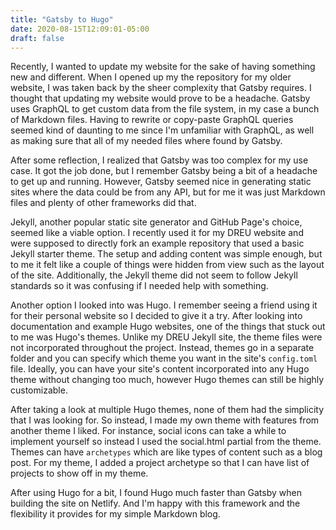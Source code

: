 ```yaml
---
title: "Gatsby to Hugo"
date: 2020-08-15T12:09:01-05:00
draft: false
---
```


Recently, I wanted to update my website for the sake of having something new and different.
When I opened up my the repository for my older website, I was taken back by the sheer complexity that Gatsby requires. 
I thought that updating my website would prove to be a headache.
Gatsby uses GraphQL to get custom data from the file system, in my case a bunch of Markdown files.
Having to rewrite or copy-paste GraphQL queries seemed kind of daunting to me since I'm unfamiliar with GraphQL, as well as making sure that all of my needed files where found by Gatsby.

After some reflection, I realized that Gatsby was too complex for my use case.
It got the job done, but I remember Gatsby being a bit of a headache to get up and running.
However, Gatsby seemed nice in generating static sites where the data could be from any API, but for me it was just Markdown files and plenty of other frameworks did that.

Jekyll, another popular static site generator and GitHub Page's choice, seemed like a viable option. 
I recently used it for my DREU website and were supposed to directly fork an example repository that used a basic Jekyll starter theme.
The setup and adding content was simple enough, but to me it felt like a couple of things were hidden from view such as the layout of the site.
Additionally, the Jekyll theme did not seem to follow Jekyll standards so it was confusing if I needed help with something.

Another option I looked into was Hugo. I remember seeing a friend using it for their personal website so I decided to give it a try.
After looking into documentation and example Hugo websites, one of the things that stuck out to me was Hugo's themes. 
Unlike my DREU Jekyll site, the theme files were not incorporated throughout the project.
Instead, themes go in a separate folder and you can specify which theme you want in the site's `config.toml` file.
Ideally, you can have your site's content incorporated into any Hugo theme without changing too much, however Hugo themes can still be highly customizable.

After taking a look at multiple Hugo themes, none of them had the simplicity that I was looking for. So instead, I made my own theme with features from another theme I liked.
For instance, social icons can take a while to implement yourself so instead I used the social.html partial from the theme. Themes can have `archetypes` which are like types of content such as a blog post.
For my theme, I added a project archetype so that I can have list of projects to show off in my theme. 

After using Hugo for a bit, I found Hugo much faster than Gatsby when building the site on Netlify. And I'm happy with this framework and the flexibility it provides for my simple Markdown blog.


